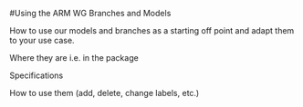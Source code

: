 
#Using the ARM WG Branches and Models

How to use our models and branches as a starting off point and adapt them to your use case.

Where they are i.e. in the package

Specifications

How to use them (add, delete, change labels, etc.)